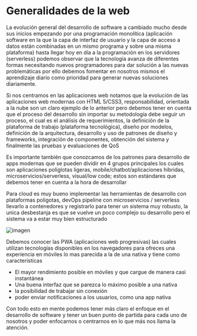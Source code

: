 
# Generalidades de la web

La evolución general del desarrollo de software a cambiado mucho desde sus inicios empezando por una programación monolítica (aplicación software en la que la capa de interfaz de usuario y la capa de acceso a datos están combinadas en un mismo programa y sobre una misma plataforma) hasta llegar hoy en día a la programación en los servidores (serverless) podemos observar que la tecnología avanza de diferentes formas necesitando nuevos programadores para dar solución a las nuevas problemáticas por ello debemos fomentar en nosotros mismos el aprendizaje diario como prioridad para generar nuevas soluciones diariamente.

Si nos centramos en las aplicaciones web notamos que la evolución de las aplicaciones web modernas con HTML 5/CSS3, responsabilidad, orientada a la nube son un claro ejemplo de lo anterior pero debemos tener en cuenta que el proceso del desarrollo sin importar su metodología debe seguir un proceso, el cual es el análisis de requerimientos, la definición de la plataforma de trabajo (plataforma tecnológica), diseño por modelos, definición de la arquitectura, desarrollo y uso de patrones de diseño y frameworks, integración de componentes, obtención del sistema y finalmente las pruebas y evaluaciones de QoS

Es importante también que conozcamos de los patrones para desarrollo de apps modernas que se pueden dividir en 4 grupos principales los cuales son aplicaciones poliglotas ligeras, mobile/chatbot/aplicaciones hibridas, microservicios/serverless, visual/low code; estos son estándares que debemos tener en cuenta a la hora de desarrollar 

Para cloud es muy bueno implementar las herramientas de desarrollo con plataformas poligotas, devOps pipeline con microservicios / serverless llevarlo a contenedores y registrarlo para tener un sistema muy robusto, la unica desbestanja es que se vuelve un poco complejo su desarrollo pero el sistema va a estar muy bien estructurado

![imagen](https://user-images.githubusercontent.com/37702336/131944322-28d7a17b-8909-490f-b0e3-3e2a68408651.png)

Debemos conocer las PWA (aplicaciones web progresivas) las cuales utilizan tecnologías disponibles en los navegadores para ofreces una experiencia en móviles lo mas parecida a la de una nativa y tiene como características
- El mayor rendimiento posible en móviles y que cargue de manera casi instantánea 
- Una buena interfaz que se parezca lo máximo posible a una nativa 
- la posibilidad de trabajar sin conexión 
- poder enviar notificaciones a los usuarios, como una app nativa

Con todo esto en mente podemos tener más claro el enfoque en el desarrollo de software y tener un buen punto de partida para cada uno de nosotros y poder enfocarnos o centrarnos en lo que más nos llama la atención.










